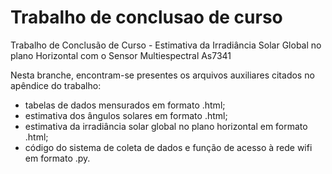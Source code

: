 # Trabalho de conclusao de curso
Trabalho de Conclusão de Curso - Estimativa da Irradiância Solar Global no plano Horizontal com o Sensor Multiespectral As7341

Nesta branche, encontram-se presentes os arquivos auxiliares citados no apêndice do trabalho:
- tabelas de dados mensurados em formato .html;
- estimativa dos ângulos solares em formato .html;
- estimativa da irradiância solar global no plano horizontal em formato .html;
- código do sistema de coleta de dados e função de acesso à rede wifi em formato .py.
